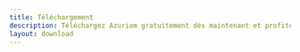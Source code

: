 ```yaml
---
title: Téléchargement
description: Téléchargez Azuriom gratuitement dès maintenant et profitez de votre nouveau site.
layout: download
---
```

